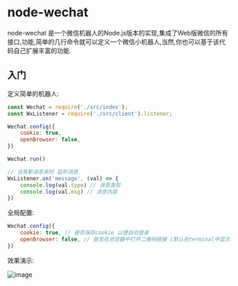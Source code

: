 # node-wechat

node-wechat 是一个微信机器人的Node.js版本的实现,集成了Web版微信的所有接口,功能,简单的几行命令就可以定义一个微信小机器人,当然,你也可以基于该代码自己扩展丰富的功能.

## 入门

定义简单的机器人:

```javascript
const Wechat = require('./src/index');
const WxListener = require('./src/client').listener;

Wechat.config({
    cookie: true,
    openBrowser: false,
})

Wechat.run()

// 当有新消息来时 监听消息
WxListener.on('message', (val) => {
    console.log(val.type) // 消息类型
    console.log(val.msg) // 消息内容
})

```

全局配置: 

```javascript
Wechat.config({
    cookie: true, // 是否保存cookie 以便自动登录
    openBrowser: false, // 是否在浏览器中打开二维码链接 (默认在terminal中显示)
})
```
效果演示:

 ![image](https://raw.githubusercontent.com/w88975/node-wechat/master/docs/screenshot.gif)